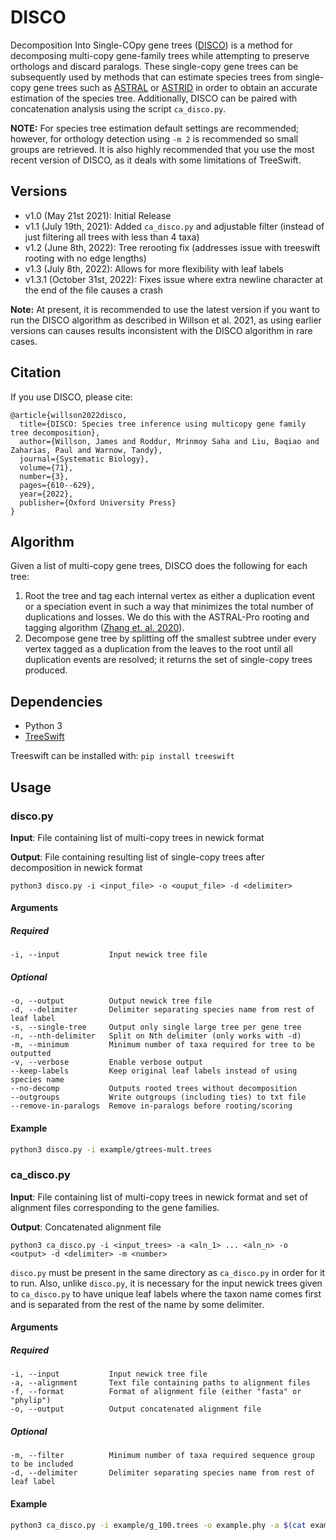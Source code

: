 # DISCO

Decomposition Into Single-COpy gene trees ([DISCO](https://doi.org/10.1093/sysbio/syab070)) is a method for decomposing multi-copy gene-family trees while attempting to preserve orthologs and discard paralogs. These single-copy gene trees can be subsequently used by methods that can estimate species trees from single-copy gene trees such as [ASTRAL](https://github.com/smirarab/ASTRAL) or [ASTRID](https://github.com/pranjalv123/ASTRID) in order to obtain an accurate estimation of the species tree. Additionally, DISCO can be paired with concatenation analysis using the script `ca_disco.py`. 

**NOTE:** For species tree estimation default settings are recommended; however, for orthology detection using `-m 2` is recommended so small groups are retrieved. It is also highly recommended that you use the most recent version of DISCO, as it deals with some limitations of TreeSwift.

## Versions

- v1.0 (May 21st 2021): Initial Release
- v1.1 (July 19th, 2021): Added `ca_disco.py` and adjustable filter (instead of just filtering all trees with less than 4 taxa)
- v1.2 (June 8th, 2022): Tree rerooting fix (addresses issue with treeswift rooting with no edge lengths)
- v1.3 (July 8th, 2022): Allows for more flexibility with leaf labels
- v1.3.1 (October 31st, 2022): Fixes issue where extra newline character at the end of the file causes a crash 

**Note:** At present, it is recommended to use the latest version if you want to run the DISCO algorithm as described in Willson et al. 2021, as using earlier versions can causes results inconsistent with the DISCO algorithm in rare cases. 

## Citation

If you use DISCO, please cite:
```
@article{willson2022disco,
  title={DISCO: Species tree inference using multicopy gene family tree decomposition},
  author={Willson, James and Roddur, Mrinmoy Saha and Liu, Baqiao and Zaharias, Paul and Warnow, Tandy},
  journal={Systematic Biology},
  volume={71},
  number={3},
  pages={610--629},
  year={2022},
  publisher={Oxford University Press}
}
```

## Algorithm

Given a list of multi-copy gene trees, DISCO does the following for each tree:

1. Root the tree and tag each internal vertex as either a duplication event or a speciation event in such a way that minimizes the total number of duplications and losses. We do this with the ASTRAL-Pro rooting and tagging algorithm ([Zhang et. al. 2020](https://doi.org/10.1093/molbev/msaa139)).
2. Decompose gene tree by splitting off the smallest subtree under every vertex tagged as a duplication from the leaves to the root until all duplication events are resolved; it returns the set of single-copy trees produced.

## Dependencies

- Python 3
- [TreeSwift](https://github.com/niemasd/TreeSwift)

Treeswift can be installed with: `pip install treeswift`

## Usage

### disco.py

**Input**: File containing list of multi-copy trees in newick format

**Output**: File containing resulting list of single-copy trees after decomposition in newick format

```
python3 disco.py -i <input_file> -o <ouput_file> -d <delimiter>
```

#### Arguments

##### Required

```
-i, --input           Input newick tree file
```

##### Optional

```
-o, --output          Output newick tree file
-d, --delimiter       Delimiter separating species name from rest of leaf label
-s, --single-tree     Output only single large tree per gene tree 
-n, --nth-delimiter   Split on Nth delimiter (only works with -d)
-m, --minimum         Minimum number of taxa required for tree to be outputted
-v, --verbose         Enable verbose output
--keep-labels         Keep original leaf labels instead of using species name
--no-decomp           Outputs rooted trees without decomposition
--outgroups           Write outgroups (including ties) to txt file
--remove-in-paralogs  Remove in-paralogs before rooting/scoring
```

#### Example

```bash
python3 disco.py -i example/gtrees-mult.trees
```

### ca_disco.py

**Input**: File containing list of multi-copy trees in newick format and set of alignment files corresponding to the gene families.

**Output**: Concatenated alignment file

```
python3 ca_disco.py -i <input_trees> -a <aln_1> ... <aln_n> -o <output> -d <delimiter> -m <number> 
```

`disco.py` must be present in the same directory as `ca_disco.py` in order for it to run. Also, unlike `disco.py`, it is necessary for the input newick trees given to `ca_disco.py` to have unique leaf labels where the taxon name comes first and is separated from the rest of the name by some delimiter. 

#### Arguments

##### Required

```
-i, --input           Input newick tree file
-a, --alignment       Text file containing paths to alignment files
-f, --format          Format of alignment file (either "fasta" or "phylip")
-o, --output          Output concatenated alignment file
```

##### Optional
```
-m, --filter          Minimum number of taxa required sequence group to be included
-d, --delimiter       Delimiter separating species name from rest of leaf label
```

#### Example

```bash 
python3 ca_disco.py -i example/g_100.trees -o example.phy -a $(cat example/seq_list.txt) -f phylip
```
